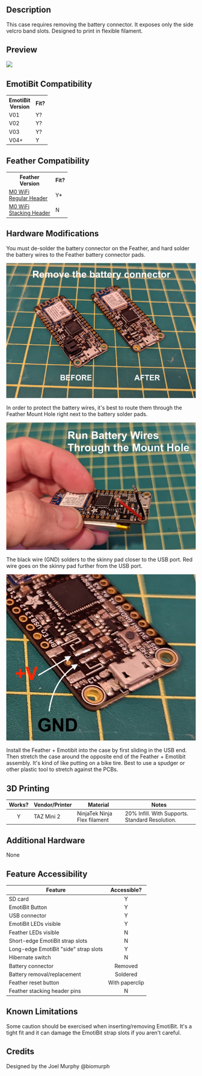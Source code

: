 ## Description
This case requires removing the battery connector. It exposes only the side velcro band slots. Designed to print in flexible filament.

## Preview
![](./assets/preview.gif)

## EmotiBit Compatibility
<!--- This table is written in minified html to permit scraping into a sub-table in the root EmotiBit_Cases/readme.md -->
<table><tr><th>EmotiBit<br>Version</th><th>Fit?</th></tr><tr><td>V01</td><td>Y?</td></tr><tr><td>V02</td><td>Y?</td></tr><tr><td>V03</td><td>Y?</td></tr><tr><td>V04+</td><td>Y</td></tr></table>

## Feather Compatibility
<!--- This table is written in minified html to permit scraping into a sub-table in the root EmotiBit_Cases/readme.md -->
<table><tr><th>Feather<br>Version</th><th>Fit?</th></tr><tr><td><a href=https://www.adafruit.com/product/2598>M0 WiFi<br>Regular Header</a></td><td>Y*</td></tr><tr><td><a href=https://www.adafruit.com/product/3044>M0 WiFi<br>Stacking Header</a></td><td>N</td></tr></table>

## Hardware Modifications
You must de-solder the battery connector on the Feather, and hard solder the battery wires to the Feather battery connector pads.

![Feather Battery connector](./assets/Remove_Battery_Conn.jpg)

In order to protect the battery wires, it's best to route them through the Feather Mount Hole right next to the battery solder pads.

![Route Wires](./assets/Route_Wires.jpg)

The black wire (GND) solders to the skinny pad closer to the USB port.
Red wire goes on the skinny pad further from the USB port.

![Solder Pads](./assets/Solder_Pads.jpg)

Install the Feather + Emotibit into the case by first sliding in the USB end. Then stretch the case around the opposite end of the Feather + Emotibit assembly. It's kind of like putting on a bike tire. Best to use a spudger or other plastic tool to stretch against the PCBs. 


## 3D Printing
| Works? | Vendor/Printer | Material | Notes |
| :----: | ------ | ------ | ------ |
| Y | TAZ Mini 2 | NinjaTek Ninja Flex filament | 20% Infill. With Supports. Standard Resolution. |

## Additional Hardware
None


## Feature Accessibility
| Feature | Accessible? |
| ------ | :----: |
| SD card | Y |
| EmotiBit Button | Y |
| USB connector | Y |
| EmotiBit LEDs visible | Y |
| Feather LEDs visible | N |
| Short-edge EmotiBit strap slots | N |
| Long-edge EmotiBit "side" strap slots  | Y |
| Hibernate switch | N |
| Battery connector | Removed |
| Battery removal/replacement | Soldered |
| Feather reset button | With paperclip |
| Feather stacking header pins | N |

## Known Limitations
Some caution should be exercised when inserting/removing EmotiBit. It's a tight fit and it can damage the EmotiBit strap slots if you aren't careful.

## Credits
Designed by the Joel Murphy @biomurph
